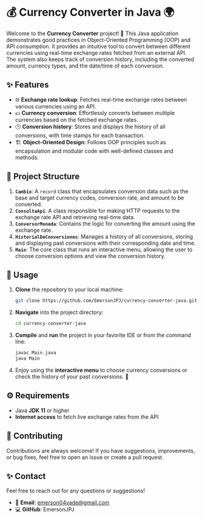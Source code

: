 # 💰 Currency Converter in Java 🌍

Welcome to the **Currency Converter** project! 🚀 This Java application demonstrates good practices in Object-Oriented Programming (OOP) and API consumption. It provides an intuitive tool to convert between different currencies using real-time exchange rates fetched from an external API. The system also keeps track of conversion history, including the converted amount, currency types, and the date/time of each conversion.

## ✨ Features

- 🌐 **Exchange rate lookup**: Fetches real-time exchange rates between various currencies using an API.
- 💵 **Currency conversion**: Effortlessly converts between multiple currencies based on the fetched exchange rates.
- 🕒 **Conversion history**: Stores and displays the history of all conversions, with time stamps for each transaction.
- 🏗️ **Object-Oriented Design**: Follows OOP principles such as encapsulation and modular code with well-defined classes and methods.

## 📂 Project Structure

1. **`Cambio`**: A `record` class that encapsulates conversion data such as the base and target currency codes, conversion rate, and amount to be converted.
2. **`ConsultaApi`**: A class responsible for making HTTP requests to the exchange rate API and retrieving real-time data.
3. **`ConversorMoneda`**: Contains the logic for converting the amount using the exchange rate.
4. **`HistorialDeConversiones`**: Manages a history of all conversions, storing and displaying past conversions with their corresponding date and time.
5. **`Main`**: The core class that runs an interactive menu, allowing the user to choose conversion options and view the conversion history.

## 🚀 Usage

1. **Clone** the repository to your local machine:

    ```bash
    git clone https://github.com/EmersonJPJ/currency-converter-java.git
    ```

2. **Navigate** into the project directory:

    ```bash
    cd currency-converter-java
    ```

3. **Compile** and **run** the project in your favorite IDE or from the command line:

    ```bash
    javac Main.java
    java Main
    ```

4. Enjoy using the **interactive menu** to choose currency conversions or check the history of your past conversions. 💬

## ⚙️ Requirements

- Java **JDK 11** or higher
- **Internet access** to fetch live exchange rates from the API

## 🤝 Contributing

Contributions are always welcome! If you have suggestions, improvements, or bug fixes, feel free to open an issue or create a pull request. 

## ✨ Contact  

Feel free to reach out for any questions or suggestions!  

- 📧 **Email**: emerson04vade@gmail.com  
- 💻 **GitHub**: EmersonJPJ 
